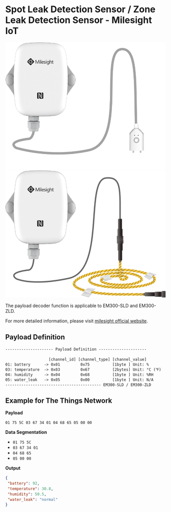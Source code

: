 # Spot Leak Detection Sensor / Zone Leak Detection Sensor - Milesight IoT
![EM300-SLD](EM300-SLD.png)
![EM300-ZLD](EM300-ZLD.png)

The payload decoder function is applicable to EM300-SLD and EM300-ZLD. 

For more detailed information, please visit [milesight official website](https://www.milesight-iot.com).


## Payload Definition

 ```
--------------------- Payload Definition ---------------------

                    [channel_id] [channel_type] [channel_value]
 01: battery      -> 0x01         0x75          [1byte ] Unit: %
 03: temperature  -> 0x03         0x67          [2bytes] Unit: °C (℉)
 04: humidity     -> 0x04         0x68          [1byte ] Unit: %RH
 05: water_leak   -> 0x05         0x00          [1byte ] Unit: N/A
 ------------------------------------------ EM300-SLD / EM300-ZLD
 ```

## Example for The Things Network

**Payload**
```
01 75 5C 03 67 34 01 04 68 65 05 00 00
```



**Data Segmentation**

   - `01 75 5C`
   - `03 67 34 01`
   - `04 68 65`
   - `05 00 00`



**Output**

 ```json
{
  "battery": 92,
  "temperature": 30.8,
  "humidity": 50.5,
  "water_leak": "normal"
}
 ```

